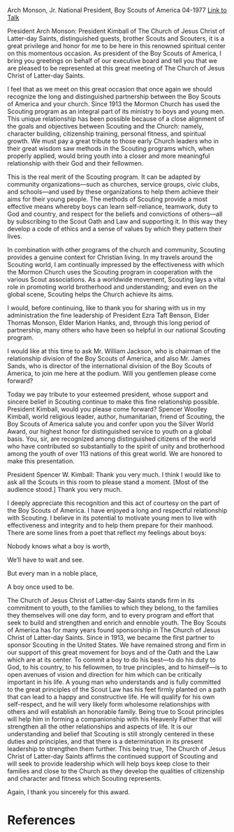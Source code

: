 Arch Monson, Jr.
National President, Boy Scouts of America
04-1977
[Link to Talk](https://www.churchofjesuschrist.org/study/general-conference/1977/04/presentation-of-scouting-award?lang=eng)

President Arch Monson: President Kimball of The Church of Jesus Christ of Latter-day Saints, distinguished guests, brother Scouts and Scouters, it is a great privilege and honor for me to be here in this renowned spiritual center on this momentous occasion. As president of the Boy Scouts of America, I bring you greetings on behalf of our executive board and tell you that we are pleased to be represented at this great meeting of The Church of Jesus Christ of Latter-day Saints.

I feel that as we meet on this great occasion that once again we should recognize the long and distinguished partnership between the Boy Scouts of America and your church. Since 1913 the Mormon Church has used the Scouting program as an integral part of its ministry to boys and young men. This unique relationship has been possible because of a close alignment of the goals and objectives between Scouting and the Church: namely, character building, citizenship training, personal fitness, and spiritual growth. We must pay a great tribute to those early Church leaders who in their great wisdom saw methods in the Scouting programs which, when properly applied, would bring youth into a closer and more meaningful relationship with their God and their fellowmen.

This is the real merit of the Scouting program. It can be adapted by community organizations—such as churches, service groups, civic clubs, and schools—and used by these organizations to help them achieve their aims for their young people. The methods of Scouting provide a most effective means whereby boys can learn self-reliance, teamwork, duty to God and country, and respect for the beliefs and convictions of others—all by subscribing to the Scout Oath and Law and supporting it. In this way they develop a code of ethics and a sense of values by which they pattern their lives.

In combination with other programs of the church and community, Scouting provides a genuine context for Christian living. In my travels around the Scouting world, I am continually impressed by the effectiveness with which the Mormon Church uses the Scouting program in cooperation with the various Scout associations. As a worldwide movement, Scouting lays a vital role in promoting world brotherhood and understanding; and even on the global scene, Scouting helps the Church achieve its aims.

I would, before continuing, like to thank you for sharing with us in my administration the fine leadership of President Ezra Taft Benson, Elder Thomas Monson, Elder Marion Hanks, and, through this long period of partnership, many others who have been so helpful in our national Scouting program.

I would like at this time to ask Mr. William Jackson, who is chairman of the relationship division of the Boy Scouts of America, and also Mr. James Sands, who is director of the international division of the Boy Scouts of America, to join me here at the podium. Will you gentlemen please come forward?

Today we pay tribute to your esteemed president, whose support and sincere belief in Scouting continue to make this fine relationship possible. President Kimball, would you please come forward? Spencer Woolley Kimball, world religious leader, author, humanitarian, friend of Scouting, the Boy Scouts of America salute you and confer upon you the Silver World Award, our highest honor for distinguished service to youth on a global basis. You, sir, are recognized among distinguished citizens of the world who have contributed so substantially to the spirit of unity and brotherhood among the youth of over 113 nations of this great world. We are honored to make this presentation.

President Spencer W. Kimball: Thank you very much. I think I would like to ask all the Scouts in this room to please stand a moment. [Most of the audience stood.] Thank you very much.

I deeply appreciate this recognition and this act of courtesy on the part of the Boy Scouts of America. I have enjoyed a long and respectful relationship with Scouting. I believe in its potential to motivate young men to live with effectiveness and integrity and to help them prepare for their manhood. There are some lines from a poet that reflect my feelings about boys:





Nobody knows what a boy is worth,

We’ll have to wait and see.

But every man in a noble place,

A boy once used to be.





The Church of Jesus Christ of Latter-day Saints stands firm in its commitment to youth, to the families to which they belong, to the families they themselves will one day form, and to every program and effort that seek to build and strengthen and enrich and ennoble youth. The Boy Scouts of America has for many years found sponsorship in The Church of Jesus Christ of Latter-day Saints. Since in 1913, we became the first partner to sponsor Scouting in the United States. We have remained strong and firm in our support of this great movement for boys and of the Oath and the Law which are at its center. To commit a boy to do his best—to do his duty to God, to his country, to his fellowmen, to true principles, and to himself—is to open avenues of vision and direction for him which can be critically important in his life. A young man who understands and is fully committed to the great principles of the Scout Law has his feet firmly planted on a path that can lead to a happy and constructive life. He will qualify for his own self-respect, and he will very likely form wholesome relationships with others and will establish an honorable family. Being true to Scout principles will help him in forming a companionship with his Heavenly Father that will strengthen all the other relationships and aspects of life. It is our understanding and belief that Scouting is still strongly centered in these duties and principles, and that there is a determination in its present leadership to strengthen them further. This being true, The Church of Jesus Christ of Latter-day Saints affirms the continued support of Scouting and will seek to provide leadership which will help boys keep close to their families and close to the Church as they develop the qualities of citizenship and character and fitness which Scouting represents.

Again, I thank you sincerely for this award.

# References
